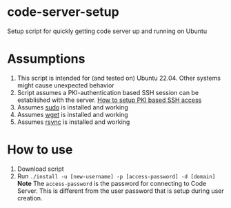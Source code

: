 # code-server-setup
Setup script for quickly getting code server up and running on Ubuntu

# Assumptions
1. This script is intended for (and tested on) Ubuntu 22.04. Other systems might cause unexpected behavior
2. Script assumes a PKI-authentication based SSH session can be established with the server. [How to setup PKI based SSH access](https://snapshooter.com/blog/using-ssh-keys-for-digitalocean)
3. Assumes [sudo](https://linuxize.com/post/sudo-command-in-linux/) is installed and working
4. Assumes [wget](https://www.tecmint.com/install-wget-in-linux/) is installed and working
5. Assumes [rsync](https://operavps.com/docs/install-rsync-command-in-linux/) is installed and working

# How to use
1. Download script
2. Run `./install -u [new-username] -p [access-password] -d [domain]`
**Note** The `access-password` is the password for connecting to Code Server. This is different from the user password that is setup during user creation.

